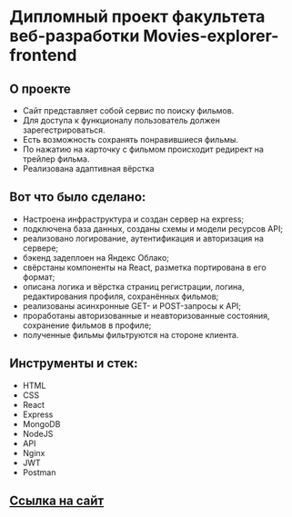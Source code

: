 # Дипломный проект факультета веб-разработки Movies-explorer-frontend

## О проекте

- Сайт представляет собой сервис по поиску фильмов. 
- Для доступа к функционалу пользователь должен зарегестрироваться.
- Есть возможность сохранять понравившиеся фильмы.
- По нажатию на карточку с фильмом происходит редирект на трейлер фильма.
- Реализована адаптивная вёрстка

## Вот что было сделано:
- Настроена инфраструктура и создан сервер на express;
- подключена база данных, созданы схемы и модели ресурсов API;
- реализовано логирование, аутентификация и авторизация на сервере;
- бэкенд задеплоен на Яндекс Облако;
- свёрстаны компоненты на React, разметка портирована в его формат;
- описана логика и вёрстка страниц регистрации, логина, редактирования профиля, сохранённых фильмов;
- реализованы асинхронные GET- и POST-запросы к API;
- проработаны авторизованные и неавторизованные состояния, сохранение фильмов в профиле;
- полученные фильмы фильтруются на стороне клиента.

## Инструменты и стек:
- HTML
- CSS
- React 
- Express 
- MongoDB 
- NodeJS 
- API 
- Nginx 
- JWT 
- Postman

## [Ссылка на сайт](https://hvny-diplom.students.nomoredomainsrocks.ru/)